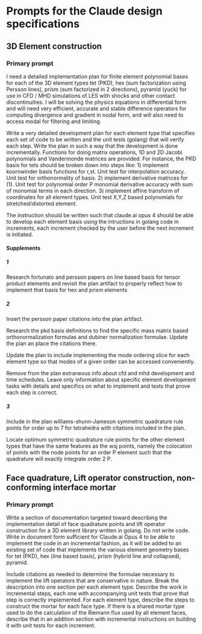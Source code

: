 # Prompts for the Claude design specifications

## 3D Element construction

### Primary prompt
I need a detailed implementation plan for finite element polynomial bases for 
each of the 3D element types tet (PKD), hex (sum factorization using 
Persson lines), prism (sum factorized in 2 directions), pyramid (yuck) for 
use in CFD / MHD simulations of LES with shocks and other contact 
discontinuities. I will be solving the physics equations in differential 
form and will need very efficient, accurate and stable difference operators 
for computing divergence and gradient in nodal form, and will also need to 
access modal for filtering and limiting.

Write a very detailed development plan for each element type that specifies 
each set of code to be written and the unit tests (golang) that will verify 
each step. Write the plan in such a way that the development is done 
incrementally. Functions for doing matrix operations, 1D and 2D Jacobi 
polynomials and Vandermonde matrices are provided. For instance, the PKD 
basis for tets should be broken down into steps like: 1) implement 
koornwinder basis functions for r,st. Unit test  for interpolation accuracy. 
Unit test for orthonormality of basis. 2) implement derivative matrices for 
(1). Unit test for polynomial order P monomial derivative accuracy with sum 
of monomial terms in each direction. 3) implement affine transform of 
coordinates for all element types. Unit test X,Y,Z based polynomials for 
stretched/distorted element.

The instruction should be written such that claude.ai opus 4 should be able 
to develop each element basis using the intructions in golang code in 
increments, each increment checked by the user before the next increment is 
initiated.

#### Supplements

##### 1
Research fortunato and persson papers on line based basis for tensor 
product elements and revisit the plan artifact to properly reflect how to 
implement that basis for hex and prism elements

##### 2
Insert the persson paper citations into the plan artifact.

Research the pkd basis definitions to find the specific mass matrix based 
orthonormalization formulas and dubiner normalization formulae. Update the 
plan an place the citations there.

Update the plan to include implementing the mode ordering slice for each 
element type so that modes of a given order can be accessed conveniently.

Remove from the plan extraneous info about cfd and mhd development and time 
schedules. Leave only information about specific element development tasks 
with details and specifics on what to implement and tests that prove each 
step is correct.

##### 3
Include in the plan williams-shunn-Jameson symmetric quadrature rule points 
for order up to 7 for tetrahedra with citations included in the plan.

Locate optimum symmetric quadrature rule points for the other element types 
that have the same features as the wsj points, namely the colocation of 
points with the node points for an order P element such that the quadrature 
will exactly integrate order 2 P.

## Face quadrature, Lift operator construction, non-conforming interface mortar

### Primary prompt

Write a section of documentation targeted toward describing the 
implementation detail of face quadrature points and lift operator 
construction for a 3D element library written in golang. Do not write code.
Write in document form sufficient for Claude.ai Opus 4 to be able to 
implement the code in an incremental fashion, as it will be added to an 
existing set of code that implements the various element geometry bases for 
tet (PKD), hex (line based basis), prism (hybrid line and collapsed), pyramid.

Include citations  as needed to determine the formulae necessary to 
implement the lift operators that are conservative in nature. Break the 
description into one section per each element type. Describe the work in 
incremental steps, each one with accompanying unit tests that prove that 
step is correctly implemented. For each element type, describe the steps to 
construct the mortar for each face type. If there is a shared mortar type 
used to do the calculation of the Riemann flux used by all element faces, 
describe that in an addition section with incremental instructions on 
building it with unit tests for each increment.